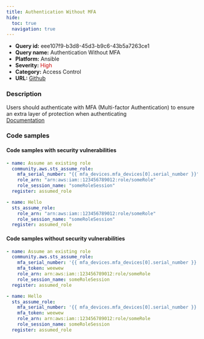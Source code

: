 ```yaml
---
title: Authentication Without MFA
hide:
  toc: true
  navigation: true
---
```


<style>
  .highlight .hll {
    background-color: #ff171742;
  }
  .md-content {
    max-width: 1100px;
    margin: 0 auto;
  }
</style>

-   **Query id:** eee107f9-b3d8-45d3-b9c6-43b5a7263ce1
-   **Query name:** Authentication Without MFA
-   **Platform:** Ansible
-   **Severity:** <span style="color:#C00">High</span>
-   **Category:** Access Control
-   **URL:** [Github](https://github.com/Checkmarx/kics/tree/master/assets/queries/ansible/aws/authentication_without_mfa)

### Description
Users should authenticate with MFA (Multi-factor Authentication) to ensure an extra layer of protection when authenticating<br>
[Documentation](https://docs.ansible.com/ansible/latest/collections/community/aws/iam_mfa_device_info_module.html)

### Code samples
#### Code samples with security vulnerabilities
```yaml title="Postitive test num. 1 - yaml file" hl_lines="9 2"
- name: Assume an existing role
  community.aws.sts_assume_role:
    mfa_serial_number: "{{ mfa_devices.mfa_devices[0].serial_number }}"
    role_arn: "arn:aws:iam::123456789012:role/someRole"
    role_session_name: "someRoleSession"
  register: assumed_role

- name: Hello
  sts_assume_role:
    role_arn: "arn:aws:iam::123456789012:role/someRole"
    role_session_name: "someRoleSession"
  register: assumed_role

```


#### Code samples without security vulnerabilities
```yaml title="Negative test num. 1 - yaml file"
- name: Assume an existing role
  community.aws.sts_assume_role:
    mfa_serial_number: '{{ mfa_devices.mfa_devices[0].serial_number }}'
    mfa_token: weewew
    role_arn: arn:aws:iam::123456789012:role/someRole
    role_session_name: someRoleSession
  register: assumed_role

- name: Hello
  sts_assume_role:
    mfa_serial_number: '{{ mfa_devices.mfa_devices[0].serial_number }}'
    mfa_token: weewew
    role_arn: arn:aws:iam::123456789012:role/someRole
    role_session_name: someRoleSession
  register: assumed_role

```
